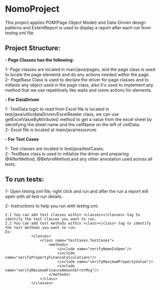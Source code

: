 # NomoProject
This project applies POM(Page Object Model) and Data-Driven design patterns and ExtentReport is used to display a report after each run from testng.xml file.

## Project Structure:
**- Page Classes has the following:**  

1- Page classes are located in main/java/pages, and the page class is used to locate the page elements and do any actions needed within the page.  
2- PageBase Class is used to declare the driver for page classes and to initlaize any object used in the page class, also it's used to implement any method that we use repetitively like waits and some actions for elements.  


**- For DataDriven**  

1- TestData logic to read from Excel file is located in test/java/utils/dataDriven/ExcelReader class, we can use getExcelValueByAttribute() method to get a value from the excel sheet by identifying the sheet name and the cellName on the left of cellData.  
2- Excel file is located at main/java/resources  

**- For Test Cases**  

1- Test classes are located in test/java/testCases.  
2- TestBase class is used to initialize the driver and preparing @AfterMethod, @BeforeMethod and any other annotation used across all tests.

## To run tests:

1- Open testng.xml file, right click and run and after the run a report will open with all test run details.

2- Instructions to help you run with testng.xml.  

	2.1 You can add test classes within <classes></classes> tag to identify the test classes you want to run.  
	2.2 You can add test methods within <class></class> tag to identify the test methods you want to run.  
	Ex:
				<classes>
					<class name="testCases.TestCases">
						<methods>
							<include name="verifyNomoIsOpen"/>
							<include name="verifyPropertyFinanceCalculations"/>
							<include name="verifyMaximumPropertyValue"/>
							<include name="verifyMaximumFinanceAmountErrorMsg"/>
						</methods>
					</class>
				</classes>
